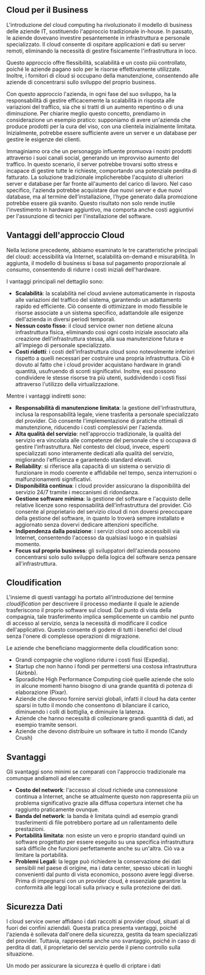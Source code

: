 ## Cloud per il Business

L'introduzione del cloud computing ha rivoluzionato il modello di business delle aziende IT, sostituendo l'approccio tradizionale in-house. In passato, le aziende dovevano investire pesantemente in infrastruttura e personale specializzato. Il cloud consente di ospitare applicazioni e dati su server remoti, eliminando la necessità di gestire fisicamente l'infrastruttura in loco. 

Questo approccio offre flessibilità, scalabilità e un costo più controllato, poiché le aziende pagano solo per le risorse effettivamente utilizzate. Inoltre, i fornitori di cloud si occupano della manutenzione, consentendo alle aziende di concentrarsi sullo sviluppo del proprio business.

Con questo approccio l'azienda, in ogni fase del suo sviluppo, ha la responsabilità di gestire efficacemente la scalabilità in risposta alle variazioni del traffico, sia che si tratti di un aumento repentino o di una diminuzione. Per chiarire meglio questo concetto, prendiamo in considerazione un esempio pratico: supponiamo di avere un'azienda che produce prodotti per la cura del viso, con una clientela inizialmente limitata. Inizialmente, potrebbe essere sufficiente avere un server e un database per gestire le esigenze dei clienti.

Immaginiamo ora che un personaggio influente promuova i nostri prodotti attraverso i suoi canali social, generando un improvviso aumento del traffico. In questo scenario, il server potrebbe trovarsi sotto stress e incapace di gestire tutte le richieste, comportando una potenziale perdita di fatturato. 
La soluzione tradizionale implicherebbe l'acquisto di ulteriori server e database per far fronte all'aumento del carico di lavoro. Nel caso specifico, l'azienda potrebbe acquistare due nuovi server e due nuovi database, ma al termine dell'installazione, l'hype generato dalla promozione potrebbe essere già svanito. 
Questo risultato non solo rende inutile l'investimento in hardware aggiuntivo, ma comporta anche costi aggiuntivi per l'assunzione di tecnici per l'installazione del software.

## Vantaggi dell'approccio Cloud

Nella lezione precedente, abbiamo esaminato le tre caratteristiche principali del cloud: accessibilità via Internet, scalabilità on-demand e misurabilità. In aggiunta, il modello di business si basa sul pagamento proporzionale al consumo, consentendo di ridurre i costi iniziali dell'hardware.

I vantaggi principali nel dettaglio sono:
- **Scalabilità**: la scalabilità nel cloud avviene automaticamente in risposta alle variazioni del traffico del sistema, garantendo un adattamento rapido ed efficiente. Ciò consente di ottimizzare in modo flessibile le risorse associate a un sistema specifico, adattandole alle esigenze dell'azienda in diversi periodi temporali.
- **Nessun costo fisso**: il cloud service owner non detiene alcuna infrastruttura fisica, eliminando così ogni costo iniziale associato alla creazione dell'infrastruttura stessa, alla sua manutenzione futura e all'impiego di personale specializzato.
- **Costi ridotti**: i costi dell'infrastruttura cloud sono notevolmente inferiori rispetto a quelli necessari per costruire una propria infrastruttura. Ciò è dovuto al fatto che i cloud provider acquistano hardware in grandi quantità, usufruendo di sconti significativi. Inoltre, essi possono condividere le stesse risorse tra più utenti, suddividendo i costi fissi attraverso l'utilizzo della virtualizzazione.

Mentre i vantaggi indiretti sono:
- **Responsabilità di manutenzione limitata**: la gestione dell'infrastruttura, inclusa la responsabilità legale, viene trasferita a personale specializzato del provider. Ciò consente l'implementazione di pratiche ottimali di manutenzione, riducendo i costi complessivi per l'azienda.
- **Alta qualità del servizio**: nell'approccio tradizionale, la qualità del servizio era vincolata alle competenze del personale che si occupava di gestire l'infrastruttura. Nel contesto del cloud, invece, esperti specializzati sono interamente dedicati alla qualità del servizio, migliorando l'efficienza e garantendo standard elevati.
- **Reliability**: si riferisce alla capacità di un sistema o servizio di funzionare in modo coerente e affidabile nel tempo, senza interruzioni o malfunzionamenti significativi.
- **Disponibilità continua**: i cloud provider assicurano la disponibilità del servizio 24/7 tramite i meccanismi di ridondanza. 
- **Gestione software minima**: la gestione del software e l'acquisto delle relative licenze sono responsabilità dell'infrastruttura del provider. Ciò consente al proprietario del servizio cloud di non doversi preoccupare della gestione del software, in quanto lo troverà sempre installato e aggiornato senza dovervi dedicare attenzioni specifiche.
- **Indipendenza dalla posizione**: i servizi cloud sono accessibili via Internet, consentendo l'accesso da qualsiasi luogo e in qualsiasi momento.
- **Focus sul proprio business**: gli sviluppatori dell'azienda possono concentrarsi solo sullo sviluppo della logica del software senza pensare all'infrastruttura. 

## Cloudification

L'insieme di questi vantaggi ha portato all'introduzione del termine *cloudification* per descrivere il processo mediante il quale le aziende trasferiscono il proprio software sul cloud. 
Dal punto di vista della compagnia, tale trasferimento implica semplicemente un cambio nel punto di accesso al servizio, senza la necessità di modificare il codice dell'applicativo. Questo consente di godere di tutti i benefici del cloud senza l'onere di complesse operazioni di migrazione.

Le aziende che beneficiano maggiormente della cloudification sono:
- Grandi compagnie che vogliono ridurre i costi fissi (Expedia).
- Startup che non hanno i fondi per permettersi una costosa infrastruttura (Airbnb).
- Sporadiche High Performance Computing cioè quelle aziende che solo in alcune momenti hanno bisogno di una grande quantità di potenza di elaborazione (Pixar).
- Aziende che devono fornire servizi globali, infatti il cloud ha data center sparsi in tutto il mondo che consentono di bilanciare il carico, diminuendo i colli di bottiglia, e diminuire la latenza. 
- Aziende che hanno necessità di collezionare grandi quantità di dati, ad esempio tramite sensori. 
- Aziende che devono distribuire un software in tutto il mondo (Candy Crush)
## Svantaggi

Gli svantaggi sono minimi se comparati con l'approccio tradizionale ma comunque andiamoli ad elencare:
- **Costo del network**: l'accesso al cloud richiede una connessione continua a Internet, anche se attualmente questo non rappresenta più un problema significativo grazie alla diffusa copertura internet che ha raggiunto praticamente ovunque.
- **Banda del network**: la banda è limitata quindi ad esempio grandi trasferimenti di file potrebbero portare ad un rallentamento delle prestazioni. 
- **Portabilità limitata**: non esiste un vero e proprio standard quindi un software progettato per essere eseguito su una specifica infrastruttura sarà difficile che funzioni perfettamente anche su un'altra. Ciò va a limitare la portabilità.
- **Problemi Legali**: la legge può richiedere la conservazione dei dati sensibili nel paese di origine, ma i data center, spesso ubicati in luoghi convenienti dal punto di vista economico, possono avere leggi diverse. Prima di impegnarsi con un provider cloud, è essenziale garantire la conformità alle leggi locali sulla privacy e sulla protezione dei dati.

## Sicurezza Dati

I cloud service owner affidano i dati raccolti ai provider cloud, situati al di fuori dei confini aziendali. Questa pratica presenta vantaggi, poiché l'azienda è sollevata dall'onere della sicurezza, gestita da team specializzati del provider. Tuttavia, rappresenta anche uno svantaggio, poiché in caso di perdita di dati, il proprietario del servizio perde il pieno controllo sulla situazione.

Un modo per assicurare la sicurezza è quello di criptare i dati 